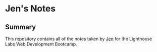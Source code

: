 # Jen's Notes
## Summary 

This repository contains all of the notes taken by [Jen](https://github.com/jennyg0) for the Lighthouse Labs Web Development Bootcamp. 